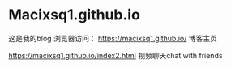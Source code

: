# Macixsq1.github.io
这是我的blog
浏览器访问：
https://macixsq1.github.io/  博客主页

https://macixsq1.github.io/index2.html 视频聊天chat with friends


